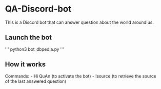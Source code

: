 # QA-Discord-bot
This is a Discord bot that can answer question about the world around us.

<h2>Launch the bot</h2>
'''
python3 bot_dbpedia.py
'''
<h2>How it works</h2>
Commands:
- Hi QuAn (to activate the bot)
- !source (to retrieve the source of the last answered question)

